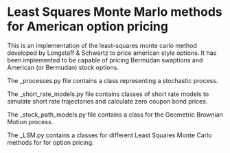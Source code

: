 # Least Squares Monte Marlo methods for American option pricing
This is an implementation of the least-squares monte carlo method developed by Longstaff & Schwartz to price american style options. It has been implemented to be capable of pricing Bermudan swaptions and American (or Bermudan) stock options.

The _processes.py file contains a class representing a stochastic process.

The _short_rate_models.py file contains classes of short rate models to simulate short rate trajectories and calculate zero coupon bond prices.

The _stock_path_models.py file contains a class for the Geometric Brownian Motion process.

The _LSM.py contains a classes for different Least Squares Monte Carlo methods for for option pricing.


